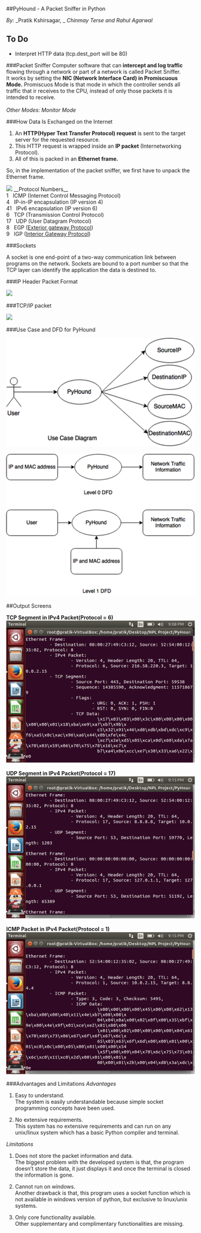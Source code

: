 ##PyHound - A Packet Sniffer in Python

_By:_
_Pratik Kshirsagar, _ _Chinmay Terse_ _and_ _Rahul Agarwal_

## To Do

- Interpret HTTP data (tcp.dest_port will be 80)

###Packet Sniffer
Computer software that can __intercept and log traffic__ flowing through a network or part of a network is called 
Packet Sniffer.
<br />
It works by setting the __NIC (Network Interface Card) in Promiscuous Mode.__
Promiscuos Mode is that mode in which the controller sends all traffic that ir receives to the CPU, instead of only those packets it is intended to receive.
<br /><br />
_Other Modes: Monitor Mode_

###How Data Is Exchanged on the Internet

1.	An __HTTP(Hyper Text Transfer Protocol) request__ is sent to the target server for the requested resource.
2.	This HTTP request is wrapped inside an __IP packet__ (Internetworking Protocol).
3.	All of this is packed in an __Ethernet frame.__

So, in the implementation of the packet sniffer, we first have to unpack the Ethernet frame.

<img src="Other/ethernet_frame.png">
__Protocol Numbers__<br/>
1 		&nbsp;&nbsp;ICMP (Internet Control Messaging Protocol)<br/>
4		&nbsp;&nbsp;IP-in-IP encapsulation (IP version 4)<br/>
41		&nbsp;&nbsp;IPv6 encapsulation (IP version 6)<br/>
6		&nbsp;&nbsp;TCP (Transmission Control Protocol)<br/>
17		&nbsp;&nbsp;UDP (User Datagram Protocol)<br/>
8 		&nbsp;&nbsp;EGP (<a href="https://en.wikipedia.org/wiki/Exterior_Gateway_Protocol">Exterior gateway Protocol</a>)<br/>
9		&nbsp;&nbsp;IGP (<a href="https://en.wikipedia.org/wiki/Interior_gateway_protocol">Interior Gateway Protocol</a>)<br/>


###Sockets

A socket is one end-point of a two-way communication link between programs on the network. Sockets are bound to a port number so that the TCP layer can identify the application the data is destined to. 

###IP Header Packet Format

<img src="Other/ip_header_diagram.png">

###TCP/IP packet

<img src="Other/tcp_ip_packet_diagram.jpg">

###Use Case and DFD for PyHound

<img src="Other/pyhound_usecase.png"><br><br>
<img src="Other/pyhound_dfd.png">

##Output Screens

__TCP Segment in IPv4 Packet(Protocol = 6)__<br>
<img src="Other/pyhound_op1.png"><br><br>
__UDP Segment in IPv4 Packet(Protocol = 17)__<br>
<img src="Other/pyhound_op2.png"><br><br>
__ICMP Packet in IPv4 Packet(Protocol = 1)__<br>
<img src="Other/pyhound_op3.png"><br>

###Advantages and Limitations
_Advantages_

1.	Easy to understand.<br />
	The system is easily understandable because simple socket programming concepts have been used.

2.	No extensive requirements.<br />
	This system has no extensive requirements and can run on any unix/linux system which has a basic Python compiler and terminal.

_Limitations_

1.	Does not store the packet information and data.<br />
		The biggest problem with the developed system is that, the program doesn’t store the data, it just displays it and once the terminal is closed the information is gone.

2.	Cannot run on windows.<br />
		Another drawback is that, this program uses a socket function which is not available in windows version of python, but exclusive to linux/unix systems.

3.	Only core functionality available.<br />
		Other supplementary and complimentary functionalities are missing.



















